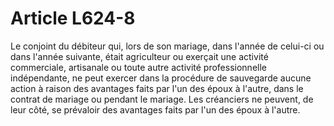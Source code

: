 # Article L624-8

<p>Le conjoint du débiteur qui, lors de son mariage, dans l'année de celui-ci ou dans l'année suivante, était agriculteur ou exerçait une activité commerciale, artisanale ou toute autre activité professionnelle indépendante, ne peut exercer dans la procédure de sauvegarde aucune action à raison des avantages faits par l'un des époux à l'autre, dans le contrat de mariage ou pendant le mariage. Les créanciers ne peuvent, de leur côté, se prévaloir des avantages faits par l'un des époux à l'autre.</p>